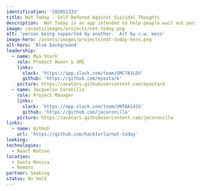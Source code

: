 ```yaml
---
identification: '202051333'
title: Not Today - Self-Defense Against Suicidal Thoughts
description:  Not Today is an app intended to help people wait out periods of suicidal thinking without acting on their thoughts.
image: /assets/images/projects/not-today.png
alt: 'person being supported by another.  Art by c.w. moss'
image-hero: /assets/images/projects/not-today-hero.png
alt-hero: 'Blue background'
leadership:
  - name: Mya Stark
    role: Product Owner & SME
    links:
      slack: 'https://app.slack.com/team/UMC7AJLDV'
      github: 'https://github.com/myastark'
    picture: https://avatars.githubusercontent.com/myastark
  - name: Jacquelin Coronilla
    role: Project Manager
    links:
      slack: 'https://app.slack.com/team/UNTQA141G'
      github: 'https://github.com/jacoronilla'
    picture: https://avatars.githubusercontent.com/jacoronilla
links:
  - name: GitHub
    url: 'https://github.com/hackforla/not-today'
looking:
technologies:
  - React Native
location:
  - Santa Monica
  - Remote
partner: Seeking
status: On Hold
---
```

